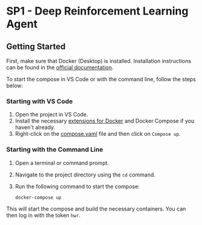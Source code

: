 # SP1 - Deep Reinforcement Learning Agent

## Getting Started

First, make sure that Docker (Desktop) is installed. Installation instructions can be found in the [official documentation](https://docs.docker.com/get-docker/).

To start the compose in VS Code or with the command line, follow the steps below:

### Starting with VS Code

1. Open the project in VS Code.
2. Install the necessary [extensions for Docker](https://marketplace.visualstudio.com/items?itemName=ms-azuretools.vscode-docker) and Docker Compose if you haven't already.
3. Right-click on the [compose.yaml](/compose.yaml) file and then click on `Compose up`.

### Starting with the Command Line

1. Open a terminal or command prompt.
2. Navigate to the project directory using the `cd` command.
3. Run the following command to start the compose:

    ```bash
    docker-compose up
    ```

This will start the compose and build the necessary containers. You can then log in with the token `hwr`.
